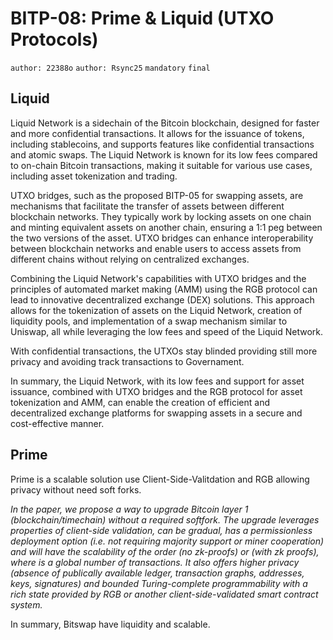# BITP-08: Prime & Liquid (UTXO Protocols)

`author: 22388o` `author: Rsync25` `mandatory` `final`

## Liquid

Liquid Network is a sidechain of the Bitcoin blockchain, designed for faster and more confidential transactions. It allows for the issuance of tokens, including stablecoins, and supports features like confidential transactions and atomic swaps. The Liquid Network is known for its low fees compared to on-chain Bitcoin transactions, making it suitable for various use cases, including asset tokenization and trading.

UTXO bridges, such as the proposed BITP-05 for swapping assets, are mechanisms that facilitate the transfer of assets between different blockchain networks. They typically work by locking assets on one chain and minting equivalent assets on another chain, ensuring a 1:1 peg between the two versions of the asset. UTXO bridges can enhance interoperability between blockchain networks and enable users to access assets from different chains without relying on centralized exchanges.

Combining the Liquid Network's capabilities with UTXO bridges and the principles of automated market making (AMM) using the RGB protocol can lead to innovative decentralized exchange (DEX) solutions. This approach allows for the tokenization of assets on the Liquid Network, creation of liquidity pools, and implementation of a swap mechanism similar to Uniswap, all while leveraging the low fees and speed of the Liquid Network.

With confidential transactions, the UTXOs stay blinded providing still more privacy and avoiding track transactions to Governament.

In summary, the Liquid Network, with its low fees and support for asset issuance, combined with UTXO bridges and the RGB protocol for asset tokenization and AMM, can enable the creation of efficient and decentralized exchange platforms for swapping assets in a secure and cost-effective manner.

## Prime

Prime is a scalable solution use Client-Side-Valitdation and RGB allowing privacy without need soft forks.

*In the paper, we propose a way to upgrade Bitcoin layer 1 (blockchain/timechain) without a required softfork. The upgrade leverages properties of client-side validation, can be gradual, has a permissionless deployment option (i.e. not requiring majority support or miner cooperation) and will have the scalability of the order (no zk-proofs) or (with zk proofs), where is a global number of transactions. It also offers higher privacy (absence of publically available ledger, transaction graphs, addresses, keys, signatures) and bounded Turing-complete programmability with a rich state provided by RGB or another client-side-validated smart contract system.*

In summary, Bitswap have liquidity and scalable.
